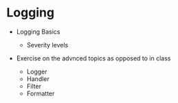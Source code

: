# Logging

* Logging Basics
  * Severity levels
 
* Exercise on the advnced topics as opposed to in class
  * Logger
  * Handler
  * Filter
  * Formatter
